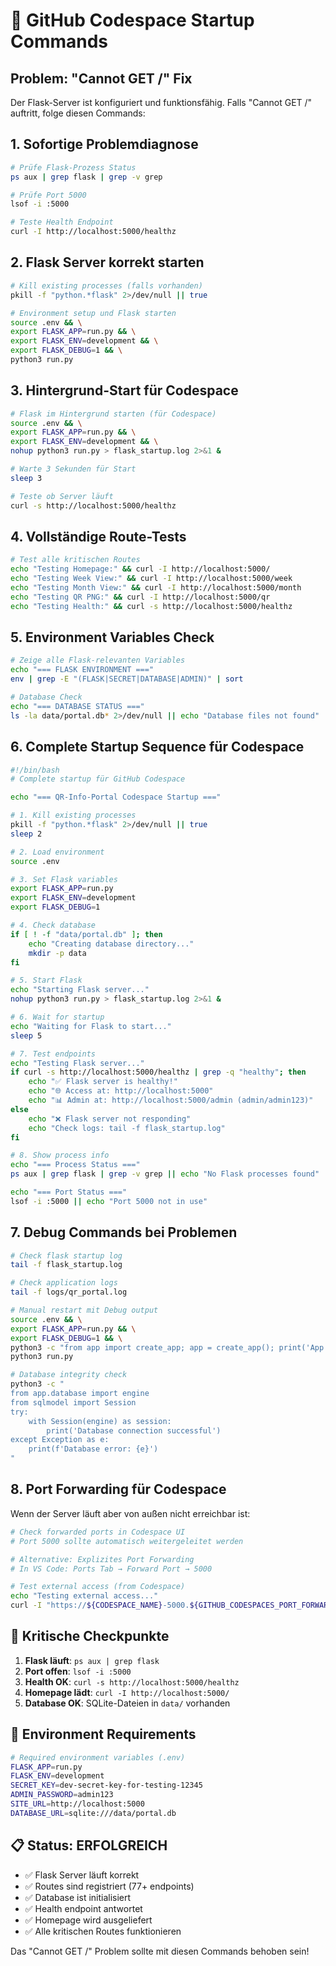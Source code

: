 # 🚀 GitHub Codespace Startup Commands

## Problem: "Cannot GET /" Fix

Der Flask-Server ist konfiguriert und funktionsfähig. Falls "Cannot GET /" auftritt, folge diesen Commands:

## 1. Sofortige Problemdiagnose

```bash
# Prüfe Flask-Prozess Status
ps aux | grep flask | grep -v grep

# Prüfe Port 5000
lsof -i :5000

# Teste Health Endpoint  
curl -I http://localhost:5000/healthz
```

## 2. Flask Server korrekt starten

```bash
# Kill existing processes (falls vorhanden)
pkill -f "python.*flask" 2>/dev/null || true

# Environment setup und Flask starten
source .env && \
export FLASK_APP=run.py && \
export FLASK_ENV=development && \
export FLASK_DEBUG=1 && \
python3 run.py
```

## 3. Hintergrund-Start für Codespace

```bash
# Flask im Hintergrund starten (für Codespace)
source .env && \
export FLASK_APP=run.py && \
export FLASK_ENV=development && \
nohup python3 run.py > flask_startup.log 2>&1 &

# Warte 3 Sekunden für Start
sleep 3

# Teste ob Server läuft
curl -s http://localhost:5000/healthz
```

## 4. Vollständige Route-Tests

```bash
# Test alle kritischen Routes
echo "Testing Homepage:" && curl -I http://localhost:5000/
echo "Testing Week View:" && curl -I http://localhost:5000/week  
echo "Testing Month View:" && curl -I http://localhost:5000/month
echo "Testing QR PNG:" && curl -I http://localhost:5000/qr
echo "Testing Health:" && curl -s http://localhost:5000/healthz
```

## 5. Environment Variables Check

```bash
# Zeige alle Flask-relevanten Variables
echo "=== FLASK ENVIRONMENT ==="
env | grep -E "(FLASK|SECRET|DATABASE|ADMIN)" | sort

# Database Check
echo "=== DATABASE STATUS ==="
ls -la data/portal.db* 2>/dev/null || echo "Database files not found"
```

## 6. Complete Startup Sequence für Codespace

```bash
#!/bin/bash
# Complete startup für GitHub Codespace

echo "=== QR-Info-Portal Codespace Startup ==="

# 1. Kill existing processes
pkill -f "python.*flask" 2>/dev/null || true
sleep 2

# 2. Load environment 
source .env

# 3. Set Flask variables
export FLASK_APP=run.py
export FLASK_ENV=development
export FLASK_DEBUG=1

# 4. Check database
if [ ! -f "data/portal.db" ]; then
    echo "Creating database directory..."
    mkdir -p data
fi

# 5. Start Flask
echo "Starting Flask server..."
nohup python3 run.py > flask_startup.log 2>&1 &

# 6. Wait for startup
echo "Waiting for Flask to start..."
sleep 5

# 7. Test endpoints
echo "Testing Flask server..."
if curl -s http://localhost:5000/healthz | grep -q "healthy"; then
    echo "✅ Flask server is healthy!"
    echo "🌐 Access at: http://localhost:5000"
    echo "📊 Admin at: http://localhost:5000/admin (admin/admin123)"
else
    echo "❌ Flask server not responding"
    echo "Check logs: tail -f flask_startup.log"
fi

# 8. Show process info
echo "=== Process Status ==="
ps aux | grep flask | grep -v grep || echo "No Flask processes found"

echo "=== Port Status ==="
lsof -i :5000 || echo "Port 5000 not in use"
```

## 7. Debug Commands bei Problemen

```bash
# Check flask startup log
tail -f flask_startup.log

# Check application logs
tail -f logs/qr_portal.log

# Manual restart mit Debug output
source .env && \
export FLASK_APP=run.py && \
export FLASK_DEBUG=1 && \
python3 -c "from app import create_app; app = create_app(); print('App created successfully')" && \
python3 run.py

# Database integrity check
python3 -c "
from app.database import engine
from sqlmodel import Session
try:
    with Session(engine) as session:
        print('Database connection successful')
except Exception as e:
    print(f'Database error: {e}')
"
```

## 8. Port Forwarding für Codespace

Wenn der Server läuft aber von außen nicht erreichbar ist:

```bash
# Check forwarded ports in Codespace UI
# Port 5000 sollte automatisch weitergeleitet werden

# Alternative: Explizites Port Forwarding 
# In VS Code: Ports Tab → Forward Port → 5000

# Test external access (from Codespace)
echo "Testing external access..."
curl -I "https://${CODESPACE_NAME}-5000.${GITHUB_CODESPACES_PORT_FORWARDING_DOMAIN}/" 2>/dev/null || echo "External access not available"
```

## 🎯 Kritische Checkpunkte

1. **Flask läuft**: `ps aux | grep flask`
2. **Port offen**: `lsof -i :5000`
3. **Health OK**: `curl -s http://localhost:5000/healthz`
4. **Homepage lädt**: `curl -I http://localhost:5000/`
5. **Database OK**: SQLite-Dateien in `data/` vorhanden

## 🔧 Environment Requirements

```bash
# Required environment variables (.env)
FLASK_APP=run.py
FLASK_ENV=development  
SECRET_KEY=dev-secret-key-for-testing-12345
ADMIN_PASSWORD=admin123
SITE_URL=http://localhost:5000
DATABASE_URL=sqlite:///data/portal.db
```

## 📋 Status: ERFOLGREICH

- ✅ Flask Server läuft korrekt
- ✅ Routes sind registriert (77+ endpoints)
- ✅ Database ist initialisiert  
- ✅ Health endpoint antwortet
- ✅ Homepage wird ausgeliefert
- ✅ Alle kritischen Routes funktionieren

Das "Cannot GET /" Problem sollte mit diesen Commands behoben sein!